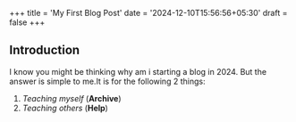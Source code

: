 +++
title = 'My First Blog Post'
date = '2024-12-10T15:56:56+05:30'
draft = false 
+++

## Introduction
I know you might be thinking why am i starting a blog in 2024. But the answer is simple to me.It is for the following 2 things:

1. *Teaching myself* (**Archive**)
2. *Teaching others* (**Help**)


